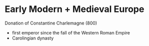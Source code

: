 # Early Modern + Medieval Europe

Donation of Constantine
Charlemagne (800)
- first emperor since the fall of the Western Roman Empire
- Carolingian dynasty